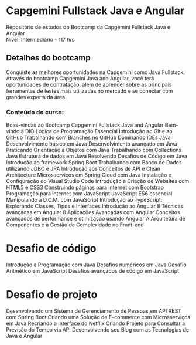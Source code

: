 # Capgemini Fullstack Java e Angular
Repositório de estudos do Bootcamp da Capgemini Fullstack Java e Angular
<br>
Nível: Intermediário - 117 hrs


## **Detalhes do bootcamp**

Conquiste as melhores oportunidades na Capgemini como Java Fullstack. Através do bootcamp Capgemini Java and Angular, você terá oportunidades de contratação, além de aprender sobre as principais ferramentas de testes mais utilizadas no mercado e se conectar com grandes experts da área.

### Conteúdo do curso:

Boas-vindas ao Bootcamp Capgemini Fullstack Java and Angular
Bem-vindo à DIO
Lógica de Programação Essencial
Introdução ao Git e ao GitHub
Trabalhando com Branches no GitHub
Dominando IDEs Java
Desenvolvimento básico em Java
Desenvolvimento avançado em Java
Praticando Orientação a Objetos com Java
Trabalhando com Collections Java
Estrutura de dados em Java
Resolvendo Desafios de Código em Java
Introdução ao framework Spring Boot
Trabalhando com Banco de Dados utilizando JDBC e JPA
Introdução aos Conceitos de API e Clean Architecture
Microsserviços em Spring Cloud com Java
Instalação e Configuração do Visual Studio Code
Introdução a Criação de Websites com HTML5 e CSS3
Construindo páginas para internet com Bootstrap
Programação para internet com JavaScript
JavaScript ES6 essencial
Manipulando a D.O.M. com JavaScript
Introdução ao TypeScript: Explorando Classes, Tipos e Interfaces
Introdução ao Angular 8
Técnicas avançadas em Angular 8
Aplicações Avançadas com Angular
Conceitos avançados de performance e otimização usando Angular
A Arquitetura de Componentes e a Gestão da Complexidade no Front-end


# Desafio de código
Introdução a Programação com Java
Desafios numéricos em Java
Desafio Aritmético em JavaScript
Desafios avançados de código em JavaScript


# Desafio de projeto
Desenvolvendo um Sistema de Gerenciamento de Pessoas em API REST com Spring Boot
Criando uma Solução de E-commerce com Microsserviços em Java
Recriando a Interface do Netflix
Criando Projeto para Consultar a Previsão do Tempo via API
Desenvolvendo seu Blog com as Tecnologias de Java e Angular

